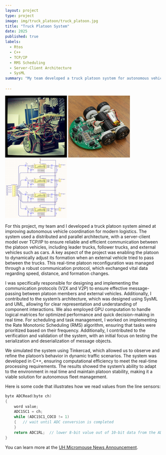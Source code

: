 ```yaml
---
layout: project
type: project
image: img/truck_platoon/truck_platoon.jpg
title: "Truck Platoon System"
date: 2025
published: true
labels:
  - Rtos
  - C++
  - TCP/IP
  - RMS Scheduling
  - Server-Client Architecture
  - SysML
summary: "My team developed a truck platoon system for autonomous vehicle coordination, focusing on real-time platoon reconfiguration and performance optimization."

---
```


<div class="text-center p-4">
  <img width="200px" src="../img/micromouse/micromouse-robot.png" class="img-thumbnail" >
  <img width="200px" src="../img/micromouse/micromouse-robot-2.jpg" class="img-thumbnail" >
  <img width="200px" src="../img/micromouse/micromouse-circuit.png" class="img-thumbnail" >
</div>

For this project, my team and I developed a truck platoon system aimed at improving autonomous vehicle coordination for modern logistics. The system used a distributed and parallel architecture, with a server-client model over TCP/IP to ensure reliable and efficient communication between the platoon vehicles, including leader trucks, follower trucks, and external vehicles such as cars. A key aspect of the project was enabling the platoon to dynamically adjust its formation when an external vehicle tried to pass between the trucks. This real-time platoon reconfiguration was managed through a robust communication protocol, which exchanged vital data regarding speed, distance, and formation changes.

I was specifically responsible for designing and implementing the communication protocols (V2X and V2P) to ensure effective message-passing between platoon members and external vehicles. Additionally, I contributed to the system’s architecture, which was designed using SysML and UML, allowing for clear representation and understanding of component interactions. We also employed GPU computation to handle logical matrices for optimized performance and quick decision-making in real time. For scheduling and task management, I worked on implementing the Rate Monotonic Scheduling (RMS) algorithm, ensuring that tasks were prioritized based on their frequency. Additionally, I contributed to the verification and validation of the system, with an initial focus on testing the serialization and deserialization of message objects.

We simulated the system using Tinkercad, which allowed us to observe and refine the platoon’s behavior in dynamic traffic scenarios. The system was developed in C++, ensuring computational efficiency to meet the real-time processing requirements. The results showed the system’s ability to adapt to the environment in real time and maintain platoon stability, making it a viable solution for autonomous fleet management.

Here is some code that illustrates how we read values from the line sensors:

```cpp
byte ADCRead(byte ch)
{
    word value;
    ADC1SC1 = ch;
    while (ADC1SC1_COCO != 1)
    {   // wait until ADC conversion is completed   
    }
    return ADC1RL;  // lower 8-bit value out of 10-bit data from the ADC
}
```

You can learn more at the [UH Micromouse News Announcement](https://manoa.hawaii.edu/news/article.php?aId=2857).
